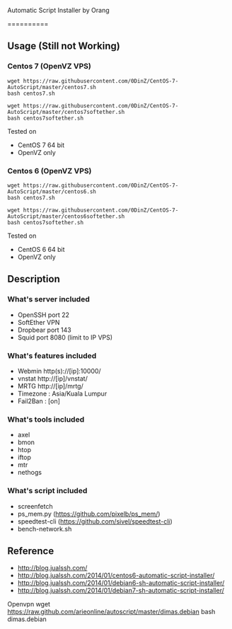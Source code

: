 Automatic Script Installer by Orang

==========

## Usage (Still not Working)

### Centos 7 (OpenVZ VPS)
```
wget https://raw.githubusercontent.com/0DinZ/CentOS-7-AutoScript/master/centos7.sh
bash centos7.sh

wget https://raw.githubusercontent.com/0DinZ/CentOS-7-AutoScript/master/centos7softether.sh
bash centos7softether.sh
```
Tested on
* CentOS 7 64 bit
* OpenVZ only

### Centos 6 (OpenVZ VPS)
```
wget https://raw.githubusercontent.com/0DinZ/CentOS-7-AutoScript/master/centos6.sh
bash centos7.sh

wget https://raw.githubusercontent.com/0DinZ/CentOS-7-AutoScript/master/centos6softether.sh
bash centos7softether.sh
```
Tested on
* CentOS 6 64 bit
* OpenVZ only

## Description

### What's server included
* OpenSSH port 22
* SoftEther VPN
* Dropbear port 143
* Squid port 8080 (limit to IP VPS)

### What's features included
* Webmin http(s)://[ip]:10000/
* vnstat http://[ip]/vnstat/
* MRTG http://[ip]/mrtg/
* Timezone : Asia/Kuala Lumpur
* Fail2Ban : [on]

### What's tools included
* axel
* bmon
* htop
* iftop
* mtr
* nethogs  

### What's script included
* screenfetch
* ps_mem.py (https://github.com/pixelb/ps_mem/)
* speedtest-cli (https://github.com/sivel/speedtest-cli)
* bench-network.sh

## Reference
* http://blog.jualssh.com/
* http://blog.jualssh.com/2014/01/centos6-automatic-script-installer/
* http://blog.jualssh.com/2014/01/debian6-sh-automatic-script-installer/
* http://blog.jualssh.com/2014/01/debian7-sh-automatic-script-installer/

Openvpn
wget https://raw.github.com/arieonline/autoscript/master/dimas.debian
bash dimas.debian
